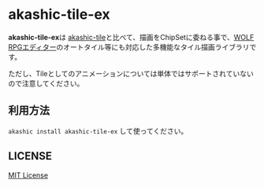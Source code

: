 # akashic-tile-ex

**akashic-tile-ex**は [akashic-tile](https://github.com/akashic-games/akashic-tile)と比べて、描画をChipSetに委ねる事で、[WOLF RPGエディター](https://www.silversecond.com/WolfRPGEditor/)のオートタイル等にも対応した多機能なタイル描画ライブラリです。

ただし、Tileとしてのアニメーションについては単体ではサポートされていないので注意してください。

## 利用方法

`akashic install akashic-tile-ex` して使ってください。

## LICENSE

[MIT License](./LICENSE)
